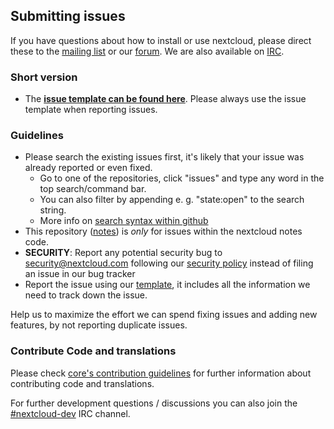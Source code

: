 ## Submitting issues

If you have questions about how to install or use nextcloud, please direct these to the [mailing list][mailinglist] or our [forum][forum]. We are also available on [IRC][irc].

### Short version

 * The [**issue template can be found here**][template]. Please always use the issue template when reporting issues.

### Guidelines
* Please search the existing issues first, it's likely that your issue was already reported or even fixed.
  - Go to one of the repositories, click "issues" and type any word in the top search/command bar.
  - You can also filter by appending e. g. "state:open" to the search string.
  - More info on [search syntax within github](https://help.github.com/articles/searching-issues)
* This repository ([notes](https://github.com/nextcloud/notes/issues)) is *only* for issues within the nextcloud notes code.
* __SECURITY__: Report any potential security bug to security@nextcloud.com following our [security policy](https://nextcloud.com/security/) instead of filing an issue in our bug tracker
* Report the issue using our [template][template], it includes all the information we need to track down the issue.

Help us to maximize the effort we can spend fixing issues and adding new features, by not reporting duplicate issues.

[template]: https://raw.github.com/nextcloud/core/master/issue_template.md
[mailinglist]: https://mailman.owncloud.org/mailman/listinfo/owncloud
[forum]: https://help.nextcloud.com/
[irc]: https://webchat.freenode.net/?channels=nextcloud&uio=d4
[irc-dev]: https://webchat.freenode.net/?channels=nextcloud-dev&uio=d4

### Contribute Code and translations
Please check [core's contribution guidelines](https://github.com/nextcloud/core/blob/master/CONTRIBUTING.md) for further information about contributing code and translations.

For further development questions / discussions you can also join the [#nextcloud-dev][irc-dev] IRC channel.